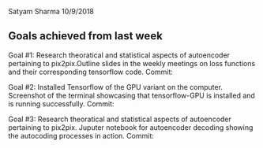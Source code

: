 Satyam Sharma
10/9/2018


## Goals achieved from last week
Goal #1:
Research theoratical and statistical aspects of autoencoder pertaining to pix2pix.Outline slides in the weekly meetings on loss functions and their corresponding tensorflow code.
Commit:


Goal #2:
Installed Tensorflow of the GPU variant on the computer. Screenshot of the terminal showcasing that tensorflow-GPU is installed and is running successfully.
Commit:


Goal #3:
Research theoratical and statistical aspects of autoencoder pertaining to pix2pix. Juputer notebook for autoencoder decoding showing the autocoding processes in action. 
Commit:

